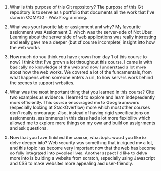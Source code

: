 1. What is this purpose of this Git repository?
The purpose of this Git repository is to serve as a portfolio that documents all
the work that I've done in COMP20 - Web Programming.

2. What was your favorite lab or assignment and why?
My favourite assignment was Assignment 3, which was the server-side of Not Uber.
Learning about the server side of web applications was really interesting and really
gave me a deeper (but of course incomplete) insight into how the web works.

3. How much do you think you have grown from day 1 of this course to now?
I think that I've grown a lot throughout this course. I came in with basically no
knowledge of the web and now I understand a lot more about how the web works. We
covered a lot of the fundamentals, from what happens when someone enters a url,
to how servers work behind the scenes to support websites.

4. What was the most important thing that you learned in this course? Cite two examples as evidence.
I learned to explore and learn independently more efficiently. This course encouraged me to
Google answers (especially looking at StackOverflow) more which most other courses don't
really encourage. Also, instead of having rigid specifications on assignments, assignments
in this class had a lot more flexibility which allowed me to explore more things on my own
and build on assignments and ask questions.

5. Now that you have finished the course, what topic would you like to delve deeper into?
Web security was something that intrigued me a lot, and this topic has become very important
now that the web has become so fully integrated into peoples lives. Another aspect I'd
like to delve more into is building a website from scratch, especially using Javascript
and CSS to make websites more appealing and user-friendly.

